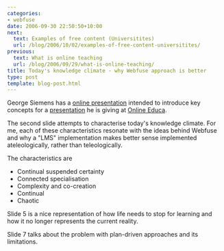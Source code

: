 ```yaml
---
categories:
- webfuse
date: 2006-09-30 22:50:50+10:00
next:
  text: Examples of free content (Universitites)
  url: /blog/2006/10/02/examples-of-free-content-universitites/
previous:
  text: What is online teaching
  url: /blog/2006/09/29/what-is-online-teaching/
title: Today's knowledge climate - why Webfuse approach is better
type: post
template: blog-post.html
---
```

George Siemens has a [online presentation](http://www.icwe.net/oeb_special/downloads/siemens/online_educa/player.html) intended to introduce key concepts for a [presentation](http://www.elearnspace.org/blog/archives/002636.html) he is giving at [Online Educa](http://www.online-educa.com/).

The second slide attempts to characterise today's knowledge climate. For me, each of these characteristics resonate with the ideas behind Webfuse and why a "LMS" implementation makes better sense implemented ateleologically, rather than teleologically.

The characteristics are

- Continual suspended certainty
- Connected specialisation
- Complexity and co-creation
- Continual
- Chaotic

Slide 5 is a nice representation of how life needs to stop for learning and how it no longer represents the current reality.

Slide 7 talks about the problem with plan-driven approaches and its limitations.